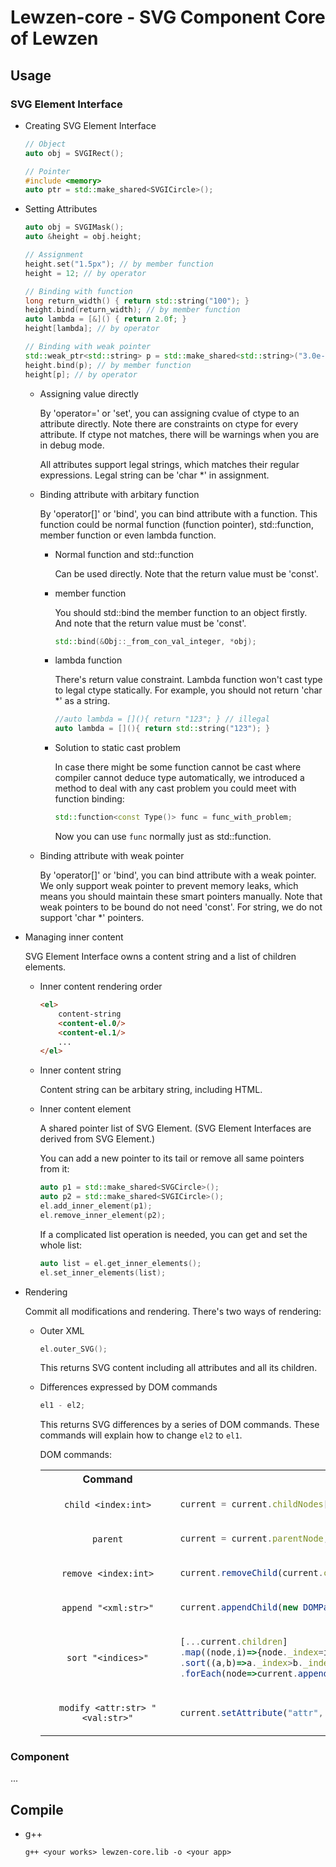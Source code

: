 # Lewzen-core - SVG Component Core of Lewzen

## Usage

### SVG Element Interface

- Creating SVG Element Interface

    ```cpp
    // Object
    auto obj = SVGIRect();

    // Pointer
    #include <memory>
    auto ptr = std::make_shared<SVGICircle>();
    ```

- Setting Attributes

    ```cpp
    auto obj = SVGIMask();
    auto &height = obj.height;

    // Assignment
    height.set("1.5px"); // by member function
    height = 12; // by operator

    // Binding with function
    long return_width() { return std::string("100"); }
    height.bind(return_width); // by member function
    auto lambda = [&]() { return 2.0f; }
    height[lambda]; // by operator

    // Binding with weak pointer
    std::weak_ptr<std::string> p = std::make_shared<std::string>("3.0e-3em");
    height.bind(p); // by member function
    height[p]; // by operator
    ```

    - Assigning value directly

        By 'operator=' or 'set', you can assigning cvalue of ctype to an attribute directly. Note there are constraints on ctype for every attribute. If ctype not matches, there will be warnings when you are in debug mode.

        All attributes support legal strings, which matches their regular expressions. Legal string can be 'char *' in assignment.

    - Binding attribute with arbitary function

        By 'operator[]' or 'bind', you can bind attribute with a function. This function could be normal function (function pointer), std::function, member function or even lambda function.

        - Normal function and std::function

            Can be used directly. Note that the return value must be 'const'.

        - member function

            You should std::bind the member function to an object firstly. And note that the return value must be 'const'.

            ```cpp
            std::bind(&Obj::_from_con_val_integer, *obj);
            ```

        - lambda function

            There's return value constraint. Lambda function won't cast type to legal ctype statically. For example, you should not return 'char *' as a string.

            ```cpp
            //auto lambda = [](){ return "123"; } // illegal
            auto lambda = [](){ return std::string("123"); }
            ```

        - Solution to static cast problem

            In case there might be some function cannot be cast where compiler cannot deduce type automatically, we introduced a method to deal with any cast problem you could meet with function binding:

            ```c++
            std::function<const Type()> func = func_with_problem;
            ```

            Now you can use `func` normally just as std::function.

    - Binding attribute with weak pointer

        By 'operator[]' or 'bind', you can bind attribute with a weak pointer. We only support weak pointer to prevent memory leaks, which means you should maintain these smart pointers manually. Note that weak pointers to be bound do not need 'const'. For string, we do not support 'char *' pointers.

- Managing inner content

    SVG Element Interface owns a content string and a list of children elements.

    - Inner content rendering order

        ```html
        <el>
            content-string
            <content-el.0/>
            <content-el.1/>
            ...
        </el>
        ```

    - Inner content string

        Content string can be arbitary string, including HTML.

    - Inner content element

        A shared pointer list of SVG Element. (SVG Element Interfaces are derived from SVG Element.)

        You can add a new pointer to its tail or remove all same pointers from it:

        ```cpp
        auto p1 = std::make_shared<SVGCircle>();
        auto p2 = std::make_shared<SVGICircle>();
        el.add_inner_element(p1);
        el.remove_inner_element(p2);
        ```

        If a complicated list operation is needed, you can get and set the whole list:

        ```cpp
        auto list = el.get_inner_elements();
        el.set_inner_elements(list);
        ```

- Rendering

    Commit all modifications and rendering. There's two ways of rendering:

    - Outer XML

        ```cpp
        el.outer_SVG();
        ```

        This returns SVG content including all attributes and all its children.

    - Differences expressed by DOM commands

        ```cpp
        el1 - el2;
        ```

        This returns SVG differences by a series of DOM commands. These commands will explain how to change `el2` to `el1`.

        DOM commands:

        <table stye="table-layout:fixed;">
        <tr><th><div style="width:200px;text-align:center">Command</div></th> <th>Explaination</th></tr>
        <tr>
        <td style="text-align:center">
        
        `child <index:int>`
        
        </td>
        <td>

        ```javascript
        current = current.childNodes[index];
        ```

        </td>
        </tr>
        <tr>
        <td style="text-align:center">
        
        `parent`
        
        </td>
        <td>

        ```javascript
        current = current.parentNode;
        ```

        </td>
        </tr>
        <tr>
        <td style="text-align:center">
        
        `remove <index:int>`
        
        </td>
        <td>

        ```javascript
        current.removeChild(current.childNodes[index]);
        ```

        </td>
        </tr>
        <tr>
        <td style="text-align:center">
        
        `append "<xml:str>"`
        
        </td>
        <td>

        ```javascript
        current.appendChild(new DOMParser().parseFromString(xml, "text/xml"));
        ```

        </td>
        </tr>
        <tr>
        <td style="text-align:center">
        
        `sort "<indices>"`
        
        </td>
        <td>

        ```javascript
        [...current.children]
        .map((node,i)=>{node._index=indices[i];return node;})
        .sort((a,b)=>a._index>b._index?1:-1)
        .forEach(node=>current.appendChild(node));
        ```

        </td>
        </tr>
        <tr>
        <td style="text-align:center">
        
        `modify <attr:str> "<val:str>"`
        
        </td>
        <td>

        ```javascript
        current.setAttribute("attr", "val");
        ```

        </td>
        </tr>
        </table>

### Component

...

## Compile

- g++

    ```shell
    g++ <your works> lewzen-core.lib -o <your app>
    ```